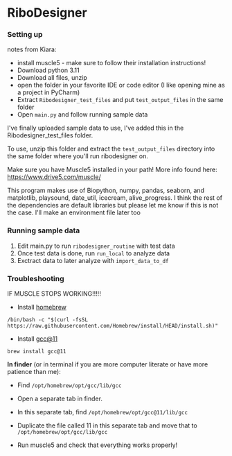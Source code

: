 # RiboDesigner

### Setting up
notes from Kiara:
- install muscle5 - make sure to follow their installation instructions!
- Download python 3.11
- Download all files, unzip
- open the folder in your favorite IDE or code editor (I like opening mine as a project in PyCharm)
- Extract ``Ribodesigner_test_files`` and put ``test_output_files`` in the same folder
- Open ``main.py`` and follow running sample data


I've finally uploaded sample data to use, I've added this in the Ribodesigner_test_files folder.

To use, unzip this folder and extract the ``test_output_files`` directory into the same folder 
where you'll run ribodesigner on.

Make sure you have Muscle5 installed in your path! More info found here: https://www.drive5.com/muscle/

This program makes use of Biopython, numpy, pandas, seaborn, and matplotlib, playsound, date_util, icecream, alive_progress. I think the rest of the dependencies are
default libraries but please let me know if this is not the case. I'll make an environment file later too

### Running sample data
1. Edit main.py to run ``ribodesigner_routine`` with test data
2. Once test data is done, run ``run_local`` to analyze data
3. Exctract data to later analyze with ``import_data_to_df``

### Troubleshooting

IF MUSCLE STOPS WORKING!!!!!

- Install [homebrew]( https://brew.sh/) 

``/bin/bash -c "$(curl -fsSL https://raw.githubusercontent.com/Homebrew/install/HEAD/install.sh)"``  

- Install [gcc@11](https://gcc.gnu.org/) 

``brew install gcc@11``  

**In finder** (or in terminal if you are more computer literate or have more patience than me):  
- Find ``/opt/homebrew/opt/gcc/lib/gcc``  
- Open a separate tab in finder.  
- In this separate tab, find ``/opt/homebrew/opt/gcc@11/lib/gcc``  
- Duplicate the file called 11 in this separate tab and move that to ``/opt/homebrew/opt/gcc/lib/gcc``  

- Run muscle5 and check that everything works properly!